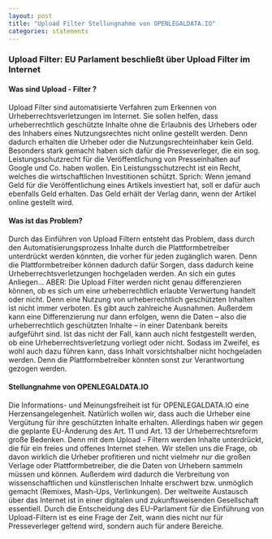 ```yaml
---
layout: post
title: "Upload Filter Stellungnahme von OPENLEGALDATA.IO"
categories: statements
---
```


### Upload Filter: EU Parlament beschließt über Upload Filter im Internet

#### Was sind Upload - Filter ?
Upload Filter sind automatisierte Verfahren zum Erkennen von Urheberrechtsverletzungen im Internet. Sie sollen helfen, dass urheberrechtlich geschützte Inhalte ohne die Erlaubnis des Urhebers oder des Inhabers eines Nutzungsrechtes nicht online gestellt werden. Denn dadurch erhalten die Urheber oder die Nutzungsrechteinhaber kein Geld. 
Besonders stark gemacht haben sich dafür die Presseverleger, die ein sog. Leistungsschutzrecht für die Veröffentlichung von Presseinhalten auf Google und Co. haben wollen. Ein Leistungsschutzrecht ist ein Recht, welches die wirtschaftlichen Investitionen schützt. Sprich: Wenn jemand Geld für die Veröffentlichung eines Artikels investiert hat, soll er dafür auch ebenfalls Geld erhalten. Das Geld erhält der Verlag dann, wenn der Artikel online gestellt wird. 

#### Was ist das Problem?
Durch das Einführen von Upload Filtern entsteht das Problem, dass durch den Automatisierungsprozess Inhalte durch die Plattformbetreiber unterdrückt werden könnten, die vorher für jeden zugänglich waren. Denn die Plattformbetreiber können dadurch dafür Sorgen, dass dadurch keine Urheberrechtsverletzungen hochgeladen werden. An sich ein gutes Anliegen… ABER: 
Die Upload Filter werden nicht genau differenzieren können, ob es sich um eine urheberrechtlich erlaubte Verwertung handelt oder nicht. Denn eine Nutzung von urheberrechtlich geschützten Inhalten ist nicht immer verboten. Es gibt auch zahlreiche Ausnahmen. Außerdem kann eine Differenzierung nur dann erfolgen, wenn die Daten – also die urheberrechtlich geschützten Inhalte – in einer Datenbank bereits aufgeführt sind. Ist das nicht der Fall, kann auch nicht festgestellt werden, ob eine Urheberrechtsverletzung vorliegt oder nicht. Sodass im Zweifel, es wohl auch dazu führen kann, dass Inhalt vorsichtshalber nicht hochgeladen werden. Denn die Plattformbetreiber könnten sonst zur Verantwortung gezogen werden. 

#### Stellungnahme von OPENLEGALDATA.IO
Die Informations- und Meinungsfreiheit ist für OPENLEGALDATA.IO eine Herzensangelegenheit.
Natürlich wollen wir, dass auch die Urheber eine Vergütung für ihre geschützten Inhalte erhalten. 
Allerdings haben wir gegen die geplante EU-Änderung des Art. 11 und Art. 13 der Urheberrechtsreform große Bedenken. Denn mit dem Upload - Filtern werden Inhalte unterdrückt, die für ein freies und offenes Internet stehen.
Wir stellen uns die Frage, ob davon wirklich die Urheber profitieren und nicht vielmehr nur die großen Verlage oder Plattformbetreiber, die die Daten von Urhebern sammeln müssen und können. 
Außerdem wird dadurch die Verbreitung von wissenschaftlichen und künstlerischen Inhalte erschwert bzw. unmöglich gemacht (Remixes, Mash-Ups, Verlinkungen). 
Der weltweite Austausch über das Internet ist in einer digitalen und zukunftsweisenden Gesellschaft essentiell.
Durch die Entscheidung des EU-Parlament für die Einführung von Upload-Filtern ist es eine Frage der Zeit, wann dies nicht nur für Presseverleger geltend wird, sondern auch für andere Bereiche. 
